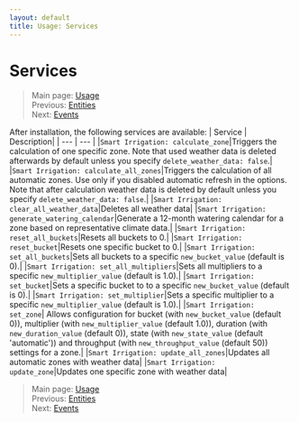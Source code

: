 ```yaml
---
layout: default
title: Usage: Services
---
```

# Services

> Main page: [Usage](usage.md)<br/>
> Previous: [Entities](usage-entities.md)<br/>
> Next: [Events](usage-events.md)

After installation, the following services are available:
| Service | Description|
| --- | --- |
|`Smart Irrigation: calculate_zone`|Triggers the calculation of one specific zone. Note that used weather data is deleted afterwards by default unless you specify `delete_weather_data: false`.|
|`Smart Irrigation: calculate_all_zones`|Triggers the calculation of all automatic zones. Use only if you disabled automatic refresh in the options. Note that after calculation weather data is deleted by default unless you specify `delete_weather_data: false`.|
|`Smart Irrigation: clear_all_weather_data`|Deletes all weather data|
|`Smart Irrigation: generate_watering_calendar`|Generate a 12-month watering calendar for a zone based on representative climate data.|
|`Smart Irrigation: reset_all_buckets`|Resets all buckets to 0.|
|`Smart Irrigation: reset_bucket`|Resets one specific bucket to 0.|
|`Smart Irrigation: set_all_buckets`|Sets all buckets to a specific `new_bucket_value` (default is 0).|
|`Smart Irrigation: set_all_multipliers`|Sets all multipliers to a specific `new_multiplier_value` (default is 1.0).|
|`Smart Irrigation: set_bucket`|Sets a specific bucket to to a specific `new_bucket_value` (default is 0).|
|`Smart Irrigation: set_multiplier`|Sets a specific multiplier to a specific `new_multiplier_value` (default is 1.0).|
|`Smart Irrigation: set_zone`| Allows configuration for bucket (with `new_bucket_value` (default 0)), multiplier (with `new_multiplier_value` (default 1.0)), duration (with `new_duration_value` (default 0)), state (with `new_state_value` (default 'automatic')) and throughput (with `new_throughput_value` (default 50)) settings for a zone.|
|`Smart Irrigation: update_all_zones`|Updates all automatic zones with weather data|
|`Smart Irrigation: update_zone`|Updates one specific zone with weather data|

> Main page: [Usage](usage.md)<br/>
> Previous: [Entities](usage-entities.md)<br/>
> Next: [Events](usage-events.md)
